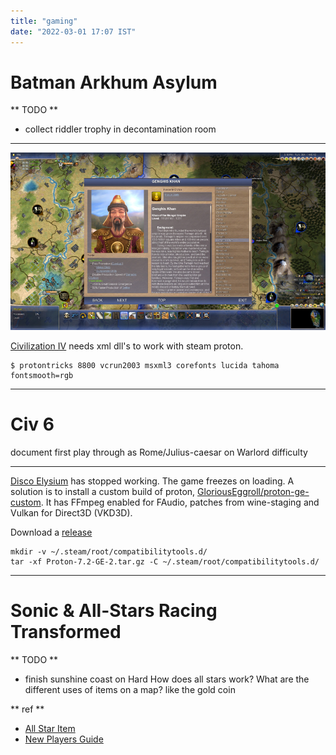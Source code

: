 ```yaml
---
title: "gaming"
date: "2022-03-01 17:07 IST"
---
```


# Batman Arkhum Asylum #

** TODO **
 - collect riddler trophy in decontamination room

---

![civ4 beyond the sword](/images/civ4_fixed.jpg "civ4 fixed in proton")

[Civilization IV](https://www.civfanatics.com/civ4/info-center/) needs xml dll's to work with steam proton.

```
$ protontricks 8800 vcrun2003 msxml3 corefonts lucida tahoma fontsmooth=rgb
```

---

# Civ 6 #

document first play through as Rome/Julius-caesar on Warlord difficulty

---

[Disco Elysium](https://en.wikipedia.org/wiki/Disco_Elysium) has stopped working. The game freezes on loading. A solution is to install a custom build of proton, [GloriousEggroll/proton-ge-custom](https://github.com/GloriousEggroll/proton-ge-custom). It has FFmpeg enabled for FAudio, patches from wine-staging and Vulkan for Direct3D (VKD3D). 

Download a [release](https://github.com/GloriousEggroll/proton-ge-custom/releases)

``` shell
mkdir -v ~/.steam/root/compatibilitytools.d/
tar -xf Proton-7.2-GE-2.tar.gz -C ~/.steam/root/compatibilitytools.d/
```

---

# Sonic & All-Stars Racing Transformed #

** TODO **
 - finish sunshine coast on Hard
    How does all stars work?
    What are the different uses of items on a map? like the gold coin

** ref **

 - [All Star Item](https://sonic.fandom.com/wiki/All-Star_Item)
 - [New Players Guide](https://steamcommunity.com/sharedfiles/filedetails/?id=157677829)

